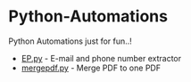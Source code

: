 # Python-Automations
Python Automations just for fun..!

- [EP.py](https://github.com/nitin42/Python-Automation/blob/master/project_1.py)  - E-mail and phone number extractor
- [mergepdf.py](https://github.com/nitin42/Python-Automation/blob/master/project2.py)  - Merge PDF to one PDF
